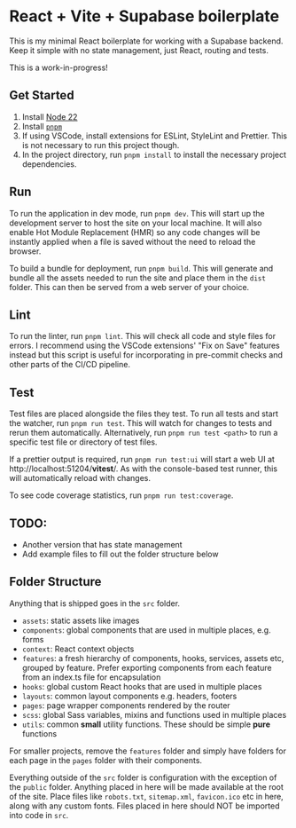 # React + Vite + Supabase boilerplate

This is my minimal React boilerplate for working with a Supabase backend. Keep it simple with no state management, just React, routing and tests.

This is a work-in-progress!

## Get Started

1. Install [Node 22](https://nodejs.org/en)
2. Install [`pnpm`](https://pnpm.io/installation)
3. If using VSCode, install extensions for ESLint, StyleLint and Prettier. This is not necessary to run this project though.
4. In the project directory, run `pnpm install` to install the necessary project dependencies.

## Run

To run the application in dev mode, run `pnpm dev`. This will start up the development server to host the site on your local machine. It will also enable Hot Module Replacement (HMR) so any code changes will be instantly applied when a file is saved without the need to reload the browser.

To build a bundle for deployment, run `pnpm build`. This will generate and bundle all the assets needed to run the site and place them in the `dist` folder. This can then be served from a web server of your choice.

## Lint

To run the linter, run `pnpm lint`. This will check all code and style files for errors. I recommend using the VSCode extensions' "Fix on Save" features instead but this script is useful for incorporating in pre-commit checks and other parts of the CI/CD pipeline.

## Test

Test files are placed alongside the files they test. To run all tests and start the watcher, run `pnpm run test`. This will watch for changes to tests and rerun them automatically. Alternatively, run `pnpm run test <path>` to run a specific test file or directory of test files.

If a prettier output is required, run `pnpm run test:ui` will start a web UI at http://localhost:51204/__vitest__/. As with the console-based test runner, this will automatically reload with changes.

To see code coverage statistics, run `pnpm run test:coverage`.

## TODO:

- Another version that has state management
- Add example files to fill out the folder structure below

## Folder Structure

Anything that is shipped goes in the `src` folder.

- `assets`: static assets like images
- `components`: global components that are used in multiple places, e.g. forms
- `context`: React context objects
- `features`: a fresh hierarchy of components, hooks, services, assets etc, grouped by feature. Prefer exporting components from each feature from an index.ts file for encapsulation
- `hooks`: global custom React hooks that are used in multiple places
- `layouts`: common layout components e.g. headers, footers
- `pages`: page wrapper components rendered by the router
- `scss`: global Sass variables, mixins and functions used in multiple places
- `utils`: common **small** utility functions. These should be simple **pure** functions

For smaller projects, remove the `features` folder and simply have folders for each page in the `pages` folder with their components.

Everything outside of the `src` folder is configuration with the exception of the `public` folder. Anything placed in here will be made available at the root of the site. Place files like `robots.txt`, `sitemap.xml`, `favicon.ico` etc in here, along with any custom fonts. Files placed in here should NOT be imported into code in `src`.